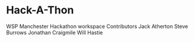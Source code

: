 # Hack-A-Thon
WSP Manchester Hackathon workspace
Contributors
Jack Atherton
Steve Burrows
Jonathan Craigmile
Will Hastie
